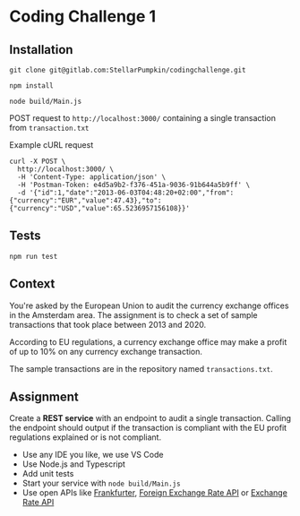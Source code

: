 # Coding Challenge 1

## Installation

```
git clone git@gitlab.com:StellarPumpkin/codingchallenge.git
```
 
```
npm install
```

```
node build/Main.js
```

POST request to `http://localhost:3000/` containing a single transaction from `transaction.txt`

Example cURL request

```
curl -X POST \
  http://localhost:3000/ \
  -H 'Content-Type: application/json' \
  -H 'Postman-Token: e4d5a9b2-f376-451a-9036-91b644a5b9ff' \
  -d '{"id":1,"date":"2013-06-03T04:48:20+02:00","from":{"currency":"EUR","value":47.43},"to":{"currency":"USD","value":65.5236957156108}}'
```


## Tests

```
npm run test
```

## Context

You're asked by the European Union to audit the currency exchange offices in the Amsterdam area. The assignment is to check a set of sample transactions that took place between 2013 and 2020.

According to EU regulations, a currency exchange office may make a profit of up to 10% on any currency exchange transaction.

The sample transactions are in the repository named `transactions.txt`.

## Assignment

Create a **REST service** with an endpoint to audit a single transaction. Calling the endpoint should output if the transaction is compliant with the EU profit regulations explained or is not compliant.

* Use any IDE you like, we use VS Code
* Use Node.js and Typescript
* Add unit tests
* Start your service with `node build/Main.js`
* Use open APIs like [Frankfurter](https://www.frankfurter.app/),
  [Foreign Exchange Rate API](https://exchangeratesapi.io/) or 
  [Exchange Rate API](https://www.exchangerate-api.com/docs/free-exchange-rate-api)